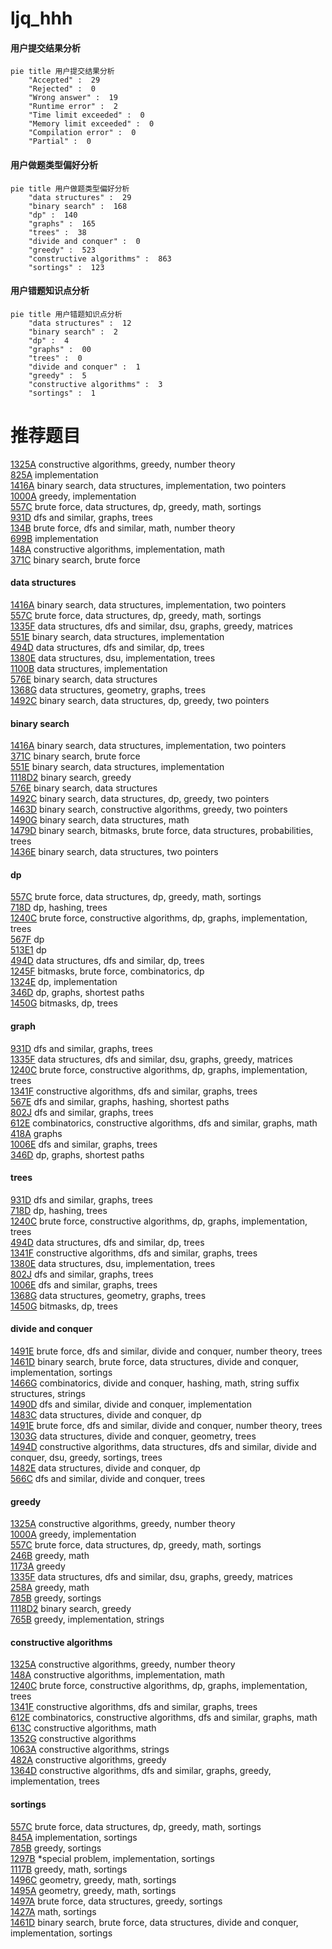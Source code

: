 # ljq_hhh
<!-- tabs:start -->
#### **用户提交结果分析**

```mermaid
pie title 用户提交结果分析
    "Accepted" :  29
    "Rejected" :  0
    "Wrong answer" :  19
    "Runtime error" :  2
    "Time limit exceeded" :  0
    "Memory limit exceeded" :  0
    "Compilation error" :  0
    "Partial" :  0
```
#### **用户做题类型偏好分析**

```mermaid
pie title 用户做题类型偏好分析
    "data structures" :  29
    "binary search" :  168
    "dp" :  140
    "graphs" :  165
    "trees" :  38
    "divide and conquer" :  0
    "greedy" :  523
    "constructive algorithms" :  863
    "sortings" :  123
```
#### **用户错题知识点分析**

```mermaid
pie title 用户错题知识点分析
    "data structures" :  12
    "binary search" :  2
    "dp" :  4
    "graphs" :  00
    "trees" :  0
    "divide and conquer" :  1
    "greedy" :  5
    "constructive algorithms" :  3
    "sortings" :  1
```
<!-- tabs:end -->
# 推荐题目
[1325A](http://codeforces.com/problemset/problem/1325/A)		constructive algorithms,
                        greedy,
                        number theory		  
[825A](http://codeforces.com/problemset/problem/825/A)		implementation		  
[1416A](http://codeforces.com/problemset/problem/1416/A)		binary search,
                        data structures,
                        implementation,
                        two pointers		  
[1000A](http://codeforces.com/problemset/problem/1000/A)		greedy,
                        implementation		  
[557C](http://codeforces.com/problemset/problem/557/C)		brute force,
                        data structures,
                        dp,
                        greedy,
                        math,
                        sortings		  
[931D](https://codeforces.com/contest/931/problem/D)		dfs and similar,
                        graphs,
                        trees		  
[134B](http://codeforces.com/problemset/problem/134/B)		brute force,
                        dfs and similar,
                        math,
                        number theory		  
[699B](http://codeforces.com/problemset/problem/699/B)		implementation		  
[148A](http://codeforces.com/problemset/problem/148/A)		constructive algorithms,
                        implementation,
                        math		  
[371C](http://codeforces.com/problemset/problem/371/C)		binary search,
                        brute force		  
<!-- tabs:start -->
#### **data structures**
[1416A](http://codeforces.com/problemset/problem/1416/A)		binary search,
                        data structures,
                        implementation,
                        two pointers		  
[557C](http://codeforces.com/problemset/problem/557/C)		brute force,
                        data structures,
                        dp,
                        greedy,
                        math,
                        sortings		  
[1335F](http://codeforces.com/problemset/problem/1335/F)		data structures,
                        dfs and similar,
                        dsu,
                        graphs,
                        greedy,
                        matrices		  
[551E](http://codeforces.com/problemset/problem/551/E)		binary search,
                        data structures,
                        implementation		  
[494D](http://codeforces.com/problemset/problem/494/D)		data structures,
                        dfs and similar,
                        dp,
                        trees		  
[1380E](http://codeforces.com/problemset/problem/1380/E)		data structures,
                        dsu,
                        implementation,
                        trees		  
[1100B](http://codeforces.com/problemset/problem/1100/B)		data structures,
                        implementation		  
[576E](http://codeforces.com/problemset/problem/576/E)		binary search,
                        data structures		  
[1368G](http://codeforces.com/problemset/problem/1368/G)		data structures,
                        geometry,
                        graphs,
                        trees		  
[1492C](http://codeforces.com/problemset/problem/1492/C)		binary search,
                        data structures,
                        dp,
                        greedy,
                        two pointers		  
#### **binary search**
[1416A](http://codeforces.com/problemset/problem/1416/A)		binary search,
                        data structures,
                        implementation,
                        two pointers		  
[371C](http://codeforces.com/problemset/problem/371/C)		binary search,
                        brute force		  
[551E](http://codeforces.com/problemset/problem/551/E)		binary search,
                        data structures,
                        implementation		  
[1118D2](http://codeforces.com/problemset/problem/1118/D2)		binary search,
                        greedy		  
[576E](http://codeforces.com/problemset/problem/576/E)		binary search,
                        data structures		  
[1492C](http://codeforces.com/problemset/problem/1492/C)		binary search,
                        data structures,
                        dp,
                        greedy,
                        two pointers		  
[1463D](http://codeforces.com/problemset/problem/1463/D)		binary search,
                        constructive algorithms,
                        greedy,
                        two pointers		  
[1490G](http://codeforces.com/problemset/problem/1490/G)		binary search,
                        data structures,
                        math		  
[1479D](http://codeforces.com/problemset/problem/1479/D)		binary search,
                        bitmasks,
                        brute force,
                        data structures,
                        probabilities,
                        trees		  
[1436E](http://codeforces.com/problemset/problem/1436/E)		binary search,
                        data structures,
                        two pointers		  
#### **dp**
[557C](http://codeforces.com/problemset/problem/557/C)		brute force,
                        data structures,
                        dp,
                        greedy,
                        math,
                        sortings		  
[718D](http://codeforces.com/problemset/problem/718/D)		dp,
                        hashing,
                        trees		  
[1240C](https://codeforces.com/contest/1240/problem/C)		brute force,
                        constructive algorithms,
                        dp,
                        graphs,
                        implementation,
                        trees		  
[567F](http://codeforces.com/problemset/problem/567/F)		dp		  
[513E1](http://codeforces.com/problemset/problem/513/E1)		dp		  
[494D](http://codeforces.com/problemset/problem/494/D)		data structures,
                        dfs and similar,
                        dp,
                        trees		  
[1245F](http://codeforces.com/problemset/problem/1245/F)		bitmasks,
                        brute force,
                        combinatorics,
                        dp		  
[1324E](http://codeforces.com/problemset/problem/1324/E)		dp,
                        implementation		  
[346D](http://codeforces.com/problemset/problem/346/D)		dp,
                        graphs,
                        shortest paths		  
[1450G](http://codeforces.com/problemset/problem/1450/G)		bitmasks,
                        dp,
                        trees		  
#### **graph**
[931D](https://codeforces.com/contest/931/problem/D)		dfs and similar,
                        graphs,
                        trees		  
[1335F](http://codeforces.com/problemset/problem/1335/F)		data structures,
                        dfs and similar,
                        dsu,
                        graphs,
                        greedy,
                        matrices		  
[1240C](https://codeforces.com/contest/1240/problem/C)		brute force,
                        constructive algorithms,
                        dp,
                        graphs,
                        implementation,
                        trees		  
[1341F](https://codeforces.com/contest/1341/problem/F)		constructive algorithms,
                        dfs and similar,
                        graphs,
                        trees		  
[567E](http://codeforces.com/problemset/problem/567/E)		dfs and similar,
                        graphs,
                        hashing,
                        shortest paths		  
[802J](http://codeforces.com/problemset/problem/802/J)		dfs and similar,
                        graphs,
                        trees		  
[612E](http://codeforces.com/problemset/problem/612/E)		combinatorics,
                        constructive algorithms,
                        dfs and similar,
                        graphs,
                        math		  
[418A](https://codeforces.com/contest/418/problem/A)		graphs		  
[1006E](http://codeforces.com/problemset/problem/1006/E)		dfs and similar,
                        graphs,
                        trees		  
[346D](http://codeforces.com/problemset/problem/346/D)		dp,
                        graphs,
                        shortest paths		  
#### **trees**
[931D](https://codeforces.com/contest/931/problem/D)		dfs and similar,
                        graphs,
                        trees		  
[718D](http://codeforces.com/problemset/problem/718/D)		dp,
                        hashing,
                        trees		  
[1240C](https://codeforces.com/contest/1240/problem/C)		brute force,
                        constructive algorithms,
                        dp,
                        graphs,
                        implementation,
                        trees		  
[494D](http://codeforces.com/problemset/problem/494/D)		data structures,
                        dfs and similar,
                        dp,
                        trees		  
[1341F](https://codeforces.com/contest/1341/problem/F)		constructive algorithms,
                        dfs and similar,
                        graphs,
                        trees		  
[1380E](http://codeforces.com/problemset/problem/1380/E)		data structures,
                        dsu,
                        implementation,
                        trees		  
[802J](http://codeforces.com/problemset/problem/802/J)		dfs and similar,
                        graphs,
                        trees		  
[1006E](http://codeforces.com/problemset/problem/1006/E)		dfs and similar,
                        graphs,
                        trees		  
[1368G](http://codeforces.com/problemset/problem/1368/G)		data structures,
                        geometry,
                        graphs,
                        trees		  
[1450G](http://codeforces.com/problemset/problem/1450/G)		bitmasks,
                        dp,
                        trees		  
#### **divide and conquer**
[1491E](http://codeforces.com/problemset/problem/1491/E)		brute force,
                        dfs and similar,
                        divide and conquer,
                        number theory,
                        trees		  
[1461D](http://codeforces.com/problemset/problem/1461/D)		binary search,
                        brute force,
                        data structures,
                        divide and conquer,
                        implementation,
                        sortings		  
[1466G](http://codeforces.com/problemset/problem/1466/G)		combinatorics,
                        divide and conquer,
                        hashing,
                        math,
                        string suffix structures,
                        strings		  
[1490D](http://codeforces.com/problemset/problem/1490/D)		dfs and similar,
                        divide and conquer,
                        implementation		  
[1483C](https://codeforces.com/contest/1483/problem/C)		data structures,
                        divide and conquer,
                        dp		  
[1491E](http://codeforces.com/problemset/problem/1491/E)		brute force,
                        dfs and similar,
                        divide and conquer,
                        number theory,
                        trees		  
[1303G](http://codeforces.com/problemset/problem/1303/G)		data structures,
                        divide and conquer,
                        geometry,
                        trees		  
[1494D](http://codeforces.com/problemset/problem/1494/D)		constructive algorithms,
                        data structures,
                        dfs and similar,
                        divide and conquer,
                        dsu,
                        greedy,
                        sortings,
                        trees		  
[1482E](http://codeforces.com/problemset/problem/1482/E)		data structures,
                        divide and conquer,
                        dp		  
[566C](http://codeforces.com/problemset/problem/566/C)		dfs and similar,
                        divide and conquer,
                        trees		  
#### **greedy**
[1325A](http://codeforces.com/problemset/problem/1325/A)		constructive algorithms,
                        greedy,
                        number theory		  
[1000A](http://codeforces.com/problemset/problem/1000/A)		greedy,
                        implementation		  
[557C](http://codeforces.com/problemset/problem/557/C)		brute force,
                        data structures,
                        dp,
                        greedy,
                        math,
                        sortings		  
[246B](http://codeforces.com/problemset/problem/246/B)		greedy,
                        math		  
[1173A](http://codeforces.com/problemset/problem/1173/A)		greedy		  
[1335F](http://codeforces.com/problemset/problem/1335/F)		data structures,
                        dfs and similar,
                        dsu,
                        graphs,
                        greedy,
                        matrices		  
[258A](http://codeforces.com/problemset/problem/258/A)		greedy,
                        math		  
[785B](http://codeforces.com/problemset/problem/785/B)		greedy,
                        sortings		  
[1118D2](http://codeforces.com/problemset/problem/1118/D2)		binary search,
                        greedy		  
[765B](http://codeforces.com/problemset/problem/765/B)		greedy,
                        implementation,
                        strings		  
#### **constructive algorithms**
[1325A](http://codeforces.com/problemset/problem/1325/A)		constructive algorithms,
                        greedy,
                        number theory		  
[148A](http://codeforces.com/problemset/problem/148/A)		constructive algorithms,
                        implementation,
                        math		  
[1240C](https://codeforces.com/contest/1240/problem/C)		brute force,
                        constructive algorithms,
                        dp,
                        graphs,
                        implementation,
                        trees		  
[1341F](https://codeforces.com/contest/1341/problem/F)		constructive algorithms,
                        dfs and similar,
                        graphs,
                        trees		  
[612E](http://codeforces.com/problemset/problem/612/E)		combinatorics,
                        constructive algorithms,
                        dfs and similar,
                        graphs,
                        math		  
[613C](http://codeforces.com/problemset/problem/613/C)		constructive algorithms,
                        math		  
[1352G](http://codeforces.com/problemset/problem/1352/G)		constructive algorithms		  
[1063A](http://codeforces.com/problemset/problem/1063/A)		constructive algorithms,
                        strings		  
[482A](http://codeforces.com/problemset/problem/482/A)		constructive algorithms,
                        greedy		  
[1364D](http://codeforces.com/problemset/problem/1364/D)		constructive algorithms,
                        dfs and similar,
                        graphs,
                        greedy,
                        implementation,
                        trees		  
#### **sortings**
[557C](http://codeforces.com/problemset/problem/557/C)		brute force,
                        data structures,
                        dp,
                        greedy,
                        math,
                        sortings		  
[845A](http://codeforces.com/problemset/problem/845/A)		implementation,
                        sortings		  
[785B](http://codeforces.com/problemset/problem/785/B)		greedy,
                        sortings		  
[1297B](http://codeforces.com/problemset/problem/1297/B)		*special problem,
                        implementation,
                        sortings		  
[1117B](http://codeforces.com/problemset/problem/1117/B)		greedy,
                        math,
                        sortings		  
[1496C](https://codeforces.com/contest/1496/problem/C)		geometry,
                        greedy,
                        math,
                        sortings		  
[1495A](http://codeforces.com/problemset/problem/1495/A)		geometry,
                        greedy,
                        math,
                        sortings		  
[1497A](http://codeforces.com/problemset/problem/1497/A)		brute force,
                        data structures,
                        greedy,
                        sortings		  
[1427A](http://codeforces.com/problemset/problem/1427/A)		math,
                        sortings		  
[1461D](http://codeforces.com/problemset/problem/1461/D)		binary search,
                        brute force,
                        data structures,
                        divide and conquer,
                        implementation,
                        sortings		  
<!-- tabs:end -->
